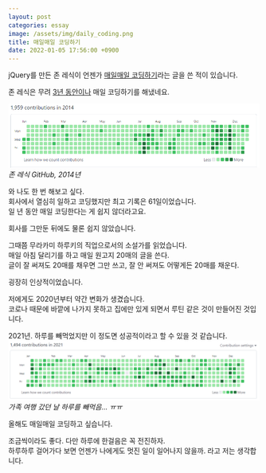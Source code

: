 ```yaml
---
layout: post
categories: essay
image: /assets/img/daily_coding.png
title: 매일매일 코딩하기
date: 2022-01-05 17:56:00 +0900
---
```

jQuery를 만든 존 레식이 언젠가 [매일매일 코딩하기](https://johnresig.com/blog/write-code-every-day/)라는 글을 쓴 적이 있습니다.

존 레식은 무려 [3년 동안이나](https://github.com/jeresig?tab=overview&from=2014-12-01&to=2014-12-31) 매일 코딩하기를 해냈네요.

![](/assets/img/john_resig.png)  
*존 레식 GitHub, 2014년*

와 나도 한 번 해보고 싶다.  
회사에서 열심히 일하고 코딩했지만 최고 기록은 61일이었습니다.  
일 년 동안 매일 코딩한다는 게 쉽지 않더라고요.

회사를 그만둔 뒤에도 물론 쉽지 않았습니다.

그때쯤 무라카미 하루키의 직업으로서의 소설가를 읽었습니다.  
매일 아침 달리기를 하고 매일 원고지 20매의 글을 쓴다.  
글이 잘 써져도 20매를 채우면 그만 쓰고, 잘 안 써져도 어떻게든 20매를 채운다.

굉장히 인상적이었습니다.

저에게도 2020년부터 약간 변화가 생겼습니다.  
코로나 때문에 바깥에 나가지 못하고 집에만 있게 되면서 루틴 같은 것이 만들어진 것입니다.

2021년. 하루를 빼먹었지만 이 정도면 성공적이라고 할 수 있을 것 같습니다.  
![](/assets/img/daily_coding.png)  
*가족 여행 갔던 날 하루를 빼먹음... ㅠㅠ*

올해도 매일매일 코딩하고 싶습니다.

조금씩이라도 좋다. 다만 하루에 한걸음은 꼭 전진하자.  
하루하루 걸어가다 보면 언젠가 나에게도 멋진 일이 일어나지 않을까. 라고 저는 생각합니다.
